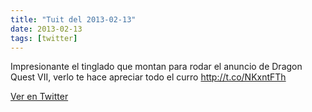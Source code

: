 ```yaml
---
title: "Tuit del 2013-02-13"
date: 2013-02-13
tags: [twitter]
---
```


Impresionante el tinglado que montan para rodar el anuncio de Dragon Quest VII, verlo te hace apreciar todo el curro  http://t.co/NKxntFTh



[Ver en Twitter](https://twitter.com/i/web/status/301799937828614145)

